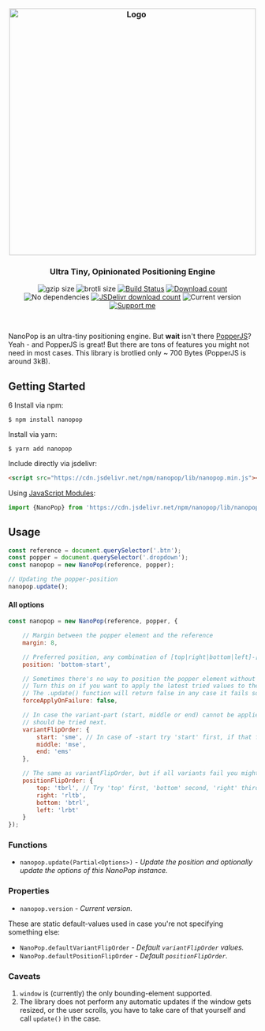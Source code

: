 <h3 align="center">
    <img src="https://user-images.githubusercontent.com/30767528/81419142-155b4100-914e-11ea-913b-cb9f0cccd4e2.png" width="500" alt="Logo">
</h3>

<h3 align="center">
    Ultra Tiny, Opinionated Positioning Engine
</h3>

<p align="center">
  <img alt="gzip size" src="https://img.badgesize.io/https://cdn.jsdelivr.net/npm/nanopop/lib/nanopop.min.mjs?compression=gzip&style=flat-square">
  <img alt="brotli size" src="https://img.badgesize.io/https://cdn.jsdelivr.net/npm/nanopop/lib/nanopop.min.mjs?compression=brotli&style=flat-square">
  <a href="https://github.com/Simonwep/nanopop/actions"><img
     alt="Build Status"
     src="https://img.shields.io/github/workflow/status/Simonwep/nanopop/CI?style=flat-square"/></a>
  <a href="https://www.npmjs.com/package/nanopop"><img
     alt="Download count"
     src="https://img.shields.io/npm/dm/nanopop.svg?style=popout-square"></a>
  <img alt="No dependencies" src="https://img.shields.io/badge/dependencies-none-27ae60.svg?style=popout-square">
  <a href="https://www.jsdelivr.com/package/npm/nanopop"><img
     alt="JSDelivr download count"
     src="https://data.jsdelivr.com/v1/package/npm/nanopop/badge"></a>
  <img alt="Current version"
       src="https://img.shields.io/github/tag/Simonwep/nanopop.svg?color=3498DB&label=version&style=flat-square">
  <a href="https://github.com/sponsors/Simonwep"><img
     alt="Support me"
     src="https://img.shields.io/badge/github-support-3498DB.svg?style=popout-square"></a>
</p>

<br>

NanoPop is an ultra-tiny positioning engine. But **wait** isn't there [PopperJS](https://github.com/popperjs/popper-core)? Yeah - and PopperJS is great! But there are tons of features you might not need in most cases. This library is brotlied only ~ 700 Bytes (PopperJS is around 3kB).

## Getting Started
6
Install via npm:
```shell
$ npm install nanopop
```

Install via yarn:
```shell
$ yarn add nanopop
```

Include directly via jsdelivr:
```html
<script src="https://cdn.jsdelivr.net/npm/nanopop/lib/nanopop.min.js"></script>
```

Using [JavaScript Modules](https://developer.mozilla.org/en-US/docs/Web/JavaScript/Guide/Modules):

````js
import {NanoPop} from 'https://cdn.jsdelivr.net/npm/nanopop/lib/nanopop.min.mjs'
````


## Usage

```js
const reference = document.querySelector('.btn');
const popper = document.querySelector('.dropdown');
const nanopop = new NanoPop(reference, popper);

// Updating the popper-position
nanopop.update();
```


#### All options
```js
const nanopop = new NanoPop(reference, popper, {

    // Margin between the popper element and the reference
    margin: 8,

    // Preferred position, any combination of [top|right|bottom|left]-[start|middle|end] is valid.
    position: 'bottom-start',

    // Sometimes there's no way to position the popper element without clipping it.
    // Turn this on if you want to apply the latest tried values to the popper element.
    // The .update() function will return false in any case it fails so you can handle this separately.
    forceApplyOnFailure: false,

    // In case the variant-part (start, middle or end) cannot be applied you can specify what (and if)
    // should be tried next.
    variantFlipOrder: {
        start: 'sme', // In case of -start try 'start' first, if that fails 'middle' and 'end' if both doesn't work.
        middle: 'mse',
        end: 'ems'
    },

    // The same as variantFlipOrder, but if all variants fail you might want to try other positions.
    positionFlipOrder: {
        top: 'tbrl', // Try 'top' first, 'bottom' second, 'right' third and 'left' as latest position.
        right: 'rltb',
        bottom: 'btrl',
        left: 'lrbt'
    }
});
```

### Functions
* `nanopop.update(Partial<Options>)` _- Update the position and optionally update the options of this NanoPop instance._

### Properties
* `nanopop.version` _- Current version._

These are static default-values used in case you're not specifying something else:
* `NanoPop.defaultVariantFlipOrder` _- Default `variantFlipOrder` values._
* `NanoPop.defaultPositionFlipOrder` _- Default `positionFlipOrder`._

### Caveats
1. `window` is (currently) the only bounding-element supported.
2. The library does not perform any automatic updates if the window gets resized, or the user scrolls, you have to take care of that
yourself and call `update()` in the case.
